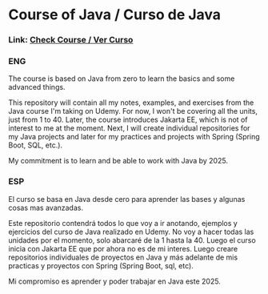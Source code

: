 # Course of Java / Curso de Java
### Link: [Check Course / Ver Curso](https://www.udemy.com/course/master-completo-java-de-cero-a-experto)
### ENG
The course is based on Java from zero to learn the basics and some advanced things.

This repository will contain all my notes, examples, and exercises from the Java course I'm taking on Udemy. For now, I won't be covering all the units, just from 1 to 40. Later, the course introduces Jakarta EE, which is not of interest to me at the moment.
Next, I will create individual repositories for my Java projects and later for my practices and projects with Spring (Spring Boot, SQL, etc.).

My commitment is to learn and be able to work with Java by 2025.

### ESP
El curso se basa en Java desde cero para aprender las bases y algunas cosas mas avanzadas.

Este repositorio contendrá todos lo que voy a ir anotando, ejemplos y ejercicios del curso de Java realizado en Udemy. No voy a hacer todas las unidades por el momento, solo abarcaré de la 1 hasta la 40. Luego el curso inicia con Jakarta EE que por ahora no es de mi interes.
Luego creare repositorios individuales de proyectos en Java y más adelante de mis practicas y proyectos con Spring (Spring Boot, sql, etc).

Mi compromiso es aprender y poder trabajar en Java este 2025.